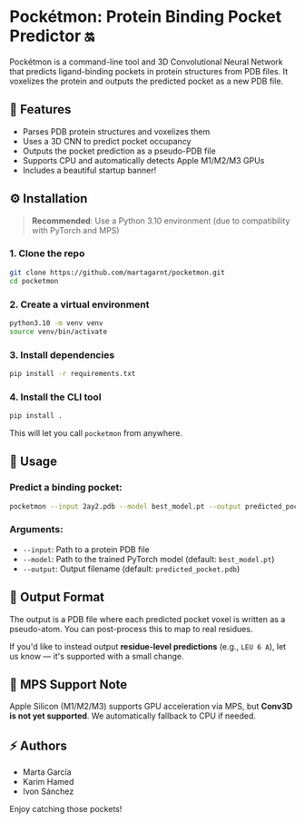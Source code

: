 # Pockétmon: Protein Binding Pocket Predictor 🔛

Pockétmon is a command-line tool and 3D Convolutional Neural Network that predicts ligand-binding pockets in protein structures from PDB files.
It voxelizes the protein and outputs the predicted pocket as a new PDB file.


## 🚀 Features

- Parses PDB protein structures and voxelizes them
- Uses a 3D CNN to predict pocket occupancy
- Outputs the pocket prediction as a pseudo-PDB file
- Supports CPU and automatically detects Apple M1/M2/M3 GPUs
- Includes a beautiful startup banner!


## ⚙️ Installation

>**Recommended**: Use a Python 3.10 environment (due to compatibility with PyTorch and MPS)

### 1. Clone the repo

```bash
git clone https://github.com/martagarnt/pocketmon.git
cd pocketmon
```

### 2. Create a virtual environment
```bash
python3.10 -m venv venv
source venv/bin/activate
```

### 3. Install dependencies
```bash
pip install -r requirements.txt
```

### 4. Install the CLI tool
```bash
pip install .
```
This will let you call `pocketmon` from anywhere.


## 🔧 Usage

### Predict a binding pocket:
```bash
pocketmon --input 2ay2.pdb --model best_model.pt --output predicted_pocket.pdb
```

### Arguments:
- `--input`: Path to a protein PDB file
- `--model`: Path to the trained PyTorch model (default: `best_model.pt`)
- `--output`: Output filename (default: `predicted_pocket.pdb`)


## 📄 Output Format
The output is a PDB file where each predicted pocket voxel is written as a pseudo-atom. You can post-process this to map to real residues.

If you'd like to instead output **residue-level predictions** (e.g., `LEU 6 A`), let us know — it's supported with a small change.

## 🚫 MPS Support Note
Apple Silicon (M1/M2/M3) supports GPU acceleration via MPS, but **Conv3D is not yet supported**.
We automatically fallback to CPU if needed.


## ⚡️ Authors
- Marta García
- Karim Hamed
- Ivon Sánchez

Enjoy catching those pockets!


